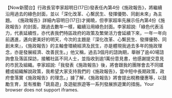 【Now新聞台】行政長官李家超明日(17日)發表任內第4份《施政報告》，將繼續沿用過去的綠色封面，並以「深化改革、心繫民生、發揮優勢、同創未來」為主題。 《施政報告》詳細內容明日(17日)才揭曉，但李家超率先展示任內第4份《施政報告》的封面，跟過去數年一樣，繼續沿用綠色封面。李家超說:「綠色代表活力，代表延續性，亦代表我們特區政府的政策及繁榮活力會延續下來，一年一年向前邁進，邁向更美好的明天，今次的主題是『深化改革、心繫民生、發揮優勢、同創未來』，《施政報告》的主軸會環繞經濟及民生，亦是體現我過去多年的施政理念，亦是發展經濟、改善民生。」他又稱，過去3個月的諮詢期，舉辦了逾40場諮詢會及落區探訪，接觸社區不同人士，並指收到逾1萬份意見書，他感謝提交意見的市民及組織。李家超說:「我發表《施政報告》後，將會跟我的團隊會去不同媒體或組織解說政策，我希望大家支持我們的《施政報告》，當中短中長期政策，政府會落實《施政報告》的理念。」據了解，《施政報告》將會提出稅務優惠等，以鼓勵生育，並有推動「跳島遊」及遊艇旅遊等一系列發展旅遊業的措施。Your browser does not support iframes.